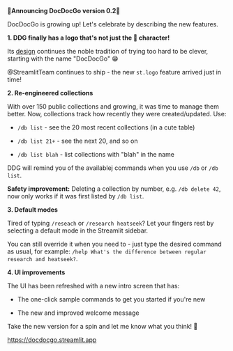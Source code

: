 :tada:**Announcing DocDocGo version 0.2**:tada:

DocDocGo is growing up! Let's celebrate by describing the new features.

**1. DDG finally has a logo that's not just the 🦉 character!**

Its [design](https://github.com/reasonmethis/docdocgo-core/blob/7239a9ad9ac4756fced7d8931d1a4b1bba118a8a/media/minimal13.svg) continues the noble tradition of trying too hard to be clever, starting with the name "DocDocGo" :grin:

@StreamlitTeam continues to ship - the new `st.logo` feature arrived just in time!

**2. Re-engineered collections**

With over 150 public collections and growing, it was time to manage them better. Now, collections track how recently they were created/updated. Use:

- `/db list` - see the 20 most recent collections (in a cute table)

- `/db list 21+` - see the next 20, and so on

- `/db list blah` - list collections with "blah" in the name

DDG will remind you of the availablej commands when you use `/db` or `/db list`.

**Safety improvement:** Deleting a collection by number, e.g. `/db delete 42`, now only works if it was first listed by `/db list`.

**3. Default modes**

Tired of typing `/reseach` or `/research heatseek`? Let your fingers rest by selecting a default mode in the Streamlit sidebar.

You can still override it when you need to - just type the desired command as usual, for example: `/help What's the difference between regular research and heatseek?`.

**4. UI improvements**

The UI has been refreshed with a new intro screen that has:

- The one-click sample commands to get you started if you're new

- The new and improved welcome message

Take the new version for a spin and let me know what you think! :rocket:

https://docdocgo.streamlit.app
